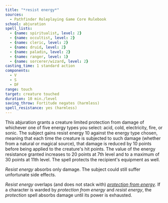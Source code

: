 ```yaml
---
title: "*resist energy*"
sources:
  - Pathfinder Roleplaying Game Core Rulebook
school: abjuration
spell_lists:
  - {name: spiritualist, level: 2}
  - {name: occultist, level: 2}
  - {name: cleric, level: 2}
  - {name: druid, level: 2}
  - {name: paladin, level: 2}
  - {name: ranger, level: 1}
  - {name: sorcerer/wizard, level: 2}
casting_time: 1 standard action
components:
  - V
  - S
  - DF
range: touch
target: creature touched
duration: 10 min./level
saving_throw: Fortitude negates (harmless)
spell_resistance: yes (harmless)
---
```


This abjuration grants a creature limited protection from damage of whichever one of five energy types you select: acid, cold, electricity, fire, or sonic. The subject gains resist energy 10 against the energy type chosen, meaning that each time the creature is subjected to such damage (whether from a natural or magical source), that damage is reduced by 10 points before being applied to the creature's hit points. The value of the energy resistance granted increases to 20 points at 7th level and to a maximum of 30 points at 11th level. The spell protects the recipient's equipment as well.

*Resist energy* absorbs only damage. The subject could still suffer unfortunate side effects.

*Resist energy* overlaps (and does not stack with) [*protection from energy*](/spells/protection-from-energy/). If a character is warded by *protection from energy* and *resist energy*, the *protection* spell absorbs damage until its power is exhausted.

